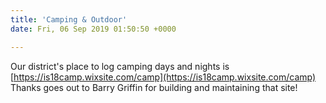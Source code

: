 ```yaml
---
title: 'Camping & Outdoor'
date: Fri, 06 Sep 2019 01:50:50 +0000

---
```


Our district's place to log camping days and nights is [https://is18camp.wixsite.com/camp](https://is18camp.wixsite.com/camp) Thanks goes out to Barry Griffin for building and maintaining that site!
